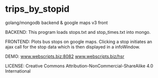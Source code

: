 trips_by_stopid
===============

golang/mongodb backend &amp; google maps v3 front

BACKEND: This program loads stops.txt and stop_times.txt into mongo.

FRONTEND: Plots bus stops on google maps. Clicking a stop initiates an ajax call for the stop data which is then displayed in a infoWindow.

DEMO: www.webscripts.biz:8082 www.webscripts.biz/hsr

LICENSE: Creative Commons
Attribution-NonCommercial-ShareAlike 4.0 International

